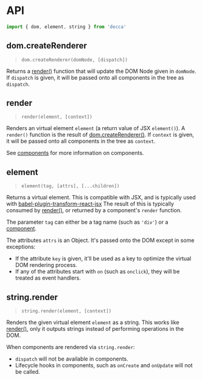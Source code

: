 # API

```js
import { dom, element, string } from 'decca'
```

## dom.createRenderer

> `dom.createRenderer(domNode, [dispatch])`

Returns a [render()] function that will update the DOM Node given in `domNode`.  If `dispatch` is given, it will be passed onto all components in the tree as `dispatch`.

## render

> `render(element, [context])`

Renders an virtual element `element` (a return value of JSX `element()`).
A `render()` function is the result of [dom.createRenderer()].
If `context` is given, it will be passed onto all components in the tree as `context`.

See [components] for more information on components.

## element

> `element(tag, [attrs], [...children])`

Returns a virtual element. This is compatible with JSX, and is typically used with [babel-plugin-transform-react-jsx] The result of this is typically consumed by [render()], or returned by a component's `render` function.

The parameter `tag` can either be a tag name (such as `'div'`) or a [component].

The attributes `attrs` is an Object. It's passed onto the DOM except in some exceptions:

- If the attribute `key` is given, it'll be used as a key to optimize the virtual DOM rendering process.
- If any of the attributes start with `on` (such as `onclick`), they will be treated as event handlers.

## string.render

> `string.render(element, [context])`

Renders the given virtual element `element` as a string. This works like [render()], only it outputs strings instead of performing operations in the DOM.

When components are rendered via `string.render`:

- `dispatch` will not be available in components.
- Lifecycle hooks in components, such as `onCreate` and `onUpdate` will not be called.

[render()]: #render
[dom.createRenderer()]: #dom.createrenderer
[babel-plugin-transform-react-jsx]: https://babeljs.io/docs/plugins/transform-react-jsx/
[component]: components.md
[components]: components.md
